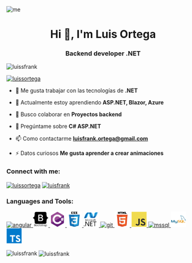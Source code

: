 ![me](https://pbs.twimg.com/profile_banners/129073865/1676855123/1500x500)
<h1 align="center">Hi 👋, I'm Luis Ortega</h1>
<h3 align="center">Backend developer .NET</h3>

<p align="left"> <img src="https://komarev.com/ghpvc/?username=luissfrank&label=Profile%20views&color=0e75b6&style=flat" alt="luissfrank" /> </p>

<p align="left"> <a href="https://twitter.com/luissortega" target="blank"><img src="https://img.shields.io/twitter/follow/luissortega?logo=twitter&style=for-the-badge" alt="luissortega" /></a> </p>

- 🔭 Me gusta trabajar con las tecnologías de **.NET**

- 🌱 Actualmente estoy aprendiendo **ASP.NET, Blazor, Azure**

- 👯 Busco colaborar en **Proyectos backend**

- 💬 Pregúntame sobre **C# ASP.NET**

- 📫 Como contactarme **luisfrank.ortega@gmail.com**

- ⚡ Datos curiosos **Me gusta aprender a crear animaciones**

<h3 align="left">Connect with me:</h3>
<p align="left">
<a href="https://twitter.com/luissortega" target="blank"><img align="center" src="https://raw.githubusercontent.com/rahuldkjain/github-profile-readme-generator/master/src/images/icons/Social/twitter.svg" alt="luissortega" height="30" width="40" /></a>
<a href="https://linkedin.com/in/luisfrank" target="blank"><img align="center" src="https://raw.githubusercontent.com/rahuldkjain/github-profile-readme-generator/master/src/images/icons/Social/linked-in-alt.svg" alt="luisfrank" height="30" width="40" /></a>
</p>

<h3 align="left">Languages and Tools:</h3>
<p align="left"> <a href="https://angular.io" target="_blank" rel="noreferrer"> <img src="https://angular.io/assets/images/logos/angular/angular.svg" alt="angular" width="40" height="40"/> </a> <a href="https://getbootstrap.com" target="_blank" rel="noreferrer"> <img src="https://raw.githubusercontent.com/devicons/devicon/master/icons/bootstrap/bootstrap-plain-wordmark.svg" alt="bootstrap" width="40" height="40"/> </a> <a href="https://www.w3schools.com/cs/" target="_blank" rel="noreferrer"> <img src="https://raw.githubusercontent.com/devicons/devicon/master/icons/csharp/csharp-original.svg" alt="csharp" width="40" height="40"/> </a> <a href="https://www.w3schools.com/css/" target="_blank" rel="noreferrer"> <img src="https://raw.githubusercontent.com/devicons/devicon/master/icons/css3/css3-original-wordmark.svg" alt="css3" width="40" height="40"/> </a> <a href="https://dotnet.microsoft.com/" target="_blank" rel="noreferrer"> <img src="https://raw.githubusercontent.com/devicons/devicon/master/icons/dot-net/dot-net-original-wordmark.svg" alt="dotnet" width="40" height="40"/> </a> <a href="https://git-scm.com/" target="_blank" rel="noreferrer"> <img src="https://www.vectorlogo.zone/logos/git-scm/git-scm-icon.svg" alt="git" width="40" height="40"/> </a> <a href="https://www.w3.org/html/" target="_blank" rel="noreferrer"> <img src="https://raw.githubusercontent.com/devicons/devicon/master/icons/html5/html5-original-wordmark.svg" alt="html5" width="40" height="40"/> </a> <a href="https://developer.mozilla.org/en-US/docs/Web/JavaScript" target="_blank" rel="noreferrer"> <img src="https://raw.githubusercontent.com/devicons/devicon/master/icons/javascript/javascript-original.svg" alt="javascript" width="40" height="40"/> </a> <a href="https://www.microsoft.com/en-us/sql-server" target="_blank" rel="noreferrer"> <img src="https://www.svgrepo.com/show/303229/microsoft-sql-server-logo.svg" alt="mssql" width="40" height="40"/> </a> <a href="https://www.mysql.com/" target="_blank" rel="noreferrer"> <img src="https://raw.githubusercontent.com/devicons/devicon/master/icons/mysql/mysql-original-wordmark.svg" alt="mysql" width="40" height="40"/> </a> <a href="https://www.typescriptlang.org/" target="_blank" rel="noreferrer"> <img src="https://raw.githubusercontent.com/devicons/devicon/master/icons/typescript/typescript-original.svg" alt="typescript" width="40" height="40"/> </a> </p>

<p><img align="left" src="https://github-readme-stats.vercel.app/api/top-langs?username=luissfrank&show_icons=true&locale=en&layout=compact" alt="luissfrank" /></p>

<p>&nbsp;<img align="center" src="https://github-readme-stats.vercel.app/api?username=luissfrank&show_icons=true&locale=en" alt="luissfrank" /></p>
